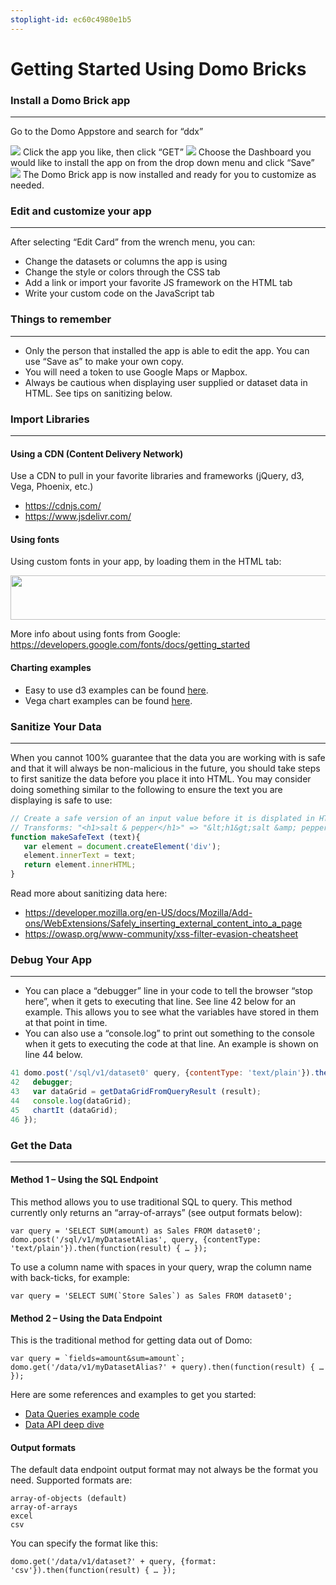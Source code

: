 ```yaml
---
stoplight-id: ec60c4980e1b5
---
```


# Getting Started Using Domo Bricks

### Install a Domo Brick app
---
Go to the Domo Appstore and search for “ddx”

<img class="alignnone size-full" src="https://web-assets.domo.com/blog/wp-content/uploads/2021/07/DDX-AppstoreGallery.png" />
Click the app you like, then click “GET”

<img class="alignnone size-full" src="https://web-assets.domo.com/blog/wp-content/uploads/2021/07/DDX-AppstoreDetail.png" />
Choose the Dashboard you would like to install the app on from the drop down menu and click “Save”

<img class="alignnone size-full" src="https://web-assets.domo.com/blog/wp-content/uploads/2021/07/DDX-Appstore-AddTo.png" />
The Domo Brick app is now installed and ready for you to customize as needed.

### Edit and customize your app
---
After selecting “Edit Card” from the wrench menu, you can:
<ul>
 	<li>Change the datasets or columns the app is using</li>
 	<li>Change the style or colors through the CSS tab</li>
 	<li>Add a link or import your favorite JS framework on the HTML tab</li>
 	<li>Write your custom code on the JavaScript tab</li>
</ul>


### Things to remember
---
<ul>
 	<li>Only the person that installed the app is able to edit the app. You can use “Save as” to make your own copy.</li>
 	<li>You will need a token to use Google Maps or Mapbox.</li>
 	<li>Always be cautious when displaying user supplied or dataset data in HTML. See tips on sanitizing below.</li>
</ul>

### Import Libraries
---
#### Using a CDN (Content Delivery Network)
Use a CDN to pull in your favorite libraries and frameworks (jQuery, d3, Vega, Phoenix, etc.)
- <a href="https://cdnjs.com/" target="_blank" rel="noopener">https://cdnjs.com/</a>
- <a href="https://www.jsdelivr.com/" target="_blank" rel="noopener">https://www.jsdelivr.com/</a>

#### Using fonts
Using custom fonts in your app, by loading them in the HTML tab:

<img class="alignnone size-full" src="https://web-assets.domo.com/blog/wp-content/uploads/2021/07/DDXBricks-Install1.png" width="913" height="71" />

More info about using fonts from Google: <a href="https://developers.google.com/fonts/docs/getting_started" target="_blank" rel="noopener">https://developers.google.com/fonts/docs/getting_started</a>

#### Charting examples
<ul>
 	<li>Easy to use d3 examples can be found <a href="https://www.d3-graph-gallery.com/" target="_blank" rel="noopener">here</a>.</li>
 	<li>Vega chart examples can be found <a href="https://vega.github.io/vega/examples/" target="_blank" rel="noopener">here</a>.</li>
</ul>

### Sanitize Your Data
---
When you cannot 100% guarantee that the data you are working with is safe and that it will always be non-malicious in the future, you should take steps to first sanitize the data before you place it into HTML. You may consider doing something similar to the following to ensure the text you are displaying is safe to use:

```js
// Create a safe version of an input value before it is displated in HTML or stored to the database
// Transforms: "<h1>salt & pepper</h1>" => "&lt;h1&gt;salt &amp; pepper&lt/h1&gt;"
function makeSafeText (text){
   var element = document.createElement('div');
   element.innerText = text;
   return element.innerHTML;
}
```
Read more about sanitizing data here:
<ul>
 	<li><a href="https://developer.mozilla.org/en-US/docs/Mozilla/Add-ons/WebExtensions/Safely_inserting_external_content_into_a_page" target="_blank" rel="noopener">https://developer.mozilla.org/en-US/docs/Mozilla/Add-ons/WebExtensions/Safely_inserting_external_content_into_a_page</a></li>
 	<li><a href="https://owasp.org/www-community/xss-filter-evasion-cheatsheet" target="_blank" rel="noopener">https://owasp.org/www-community/xss-filter-evasion-cheatsheet</a></li>
</ul>


### Debug Your App
---
<ul>
 	<li>You can place a “debugger” line in your code to tell the browser “stop here”, when it gets to executing that line. See line 42 below for an example. This allows you to see what the variables have stored in them at that point in time.</li>
 	<li>You can also use a “console.log” to print out something to the console when it gets to executing the code at that line. An example is shown on line 44 below.</li>
</ul>

```js
41 domo.post('/sql/v1/dataset0' query, {contentType: 'text/plain'}).then(function(result) {
42   debugger;
43   var dataGrid = getDataGridFromQueryResult (result);
44   console.log(dataGrid);
45   chartIt (dataGrid);
46 });
```

### Get the Data
---
#### Method 1 – Using the SQL Endpoint
This method allows you to use traditional SQL to query. This method currently only returns an “array-of-arrays” (see output formats below):

``` text
var query = 'SELECT SUM(amount) as Sales FROM dataset0';
domo.post('/sql/v1/myDatasetAlias', query, {contentType: 'text/plain'}).then(function(result) { … });
```

To use a column name with spaces in your query, wrap the column name with back-ticks, for example:

``` text
var query = 'SELECT SUM(`Store Sales`) as Sales FROM dataset0';
```

#### Method 2 – Using the Data Endpoint

This is the traditional method for getting data out of Domo:

``` text
var query = `fields=amount&sum=amount`;
domo.get('/data/v1/myDatasetAlias?' + query).then(function(result) { … });
```

Here are some references and examples to get you started:

- [Data Queries example code](../../App-Framework/Guides/querying-data.md)
- [Data API deep dive](../../../Domo-App-APIs/Data-API.md)

#### Output formats
The default data endpoint output format may not always be the format you need. Supported formats are:
``` text
array-of-objects (default)
array-of-arrays
excel
csv
```

You can specify the format like this:

```text
domo.get('/data/v1/dataset?' + query, {format: 'csv'}).then(function(result) { … });
```



